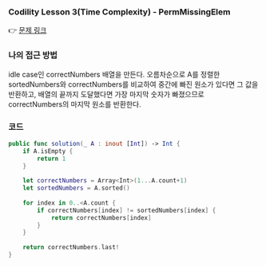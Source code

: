 ### Codility Lesson 3(Time Complexity) - PermMissingElem
👉 [문제 링크](https://app.codility.com/programmers/lessons/3-time_complexity/perm_missing_elem/)

### 나의 접근 방법
idle case인 correctNumbers 배열을 만든다.
오름차순으로 A를 정렬한 sortedNumbers와 correctNumbers를 비교하여 중간에 빠진 원소가 있다면 그 값을 반환하고, 배열의 끝까지 도달했다면 가장 마지막 숫자가 빠졌으므로 correctNumbers의 마지막 원소를 반환한다.

### 코드

```swift
public func solution(_ A : inout [Int]) -> Int {
    if A.isEmpty {
        return 1
    }
        
    let correctNumbers = Array<Int>(1...A.count+1)
    let sortedNumbers = A.sorted()
        
    for index in 0..<A.count {
        if correctNumbers[index] != sortedNumbers[index] {
            return correctNumbers[index]
        }
    }
        
    return correctNumbers.last!
}
```
